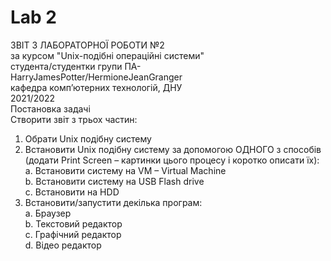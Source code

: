 # Lab 2



ЗВІТ З ЛАБОРАТОРНОЇ РОБОТИ №2  
за курсом "Unix-подібні операційні системи"  
студента/студентки групи ПА-  
HarryJamesPotter/HermioneJeanGranger  
кафедра комп’ютерних технологій, ДНУ  
2021/2022  
Постановка задачі  
Створити звіт з трьох частин:  
1)	Обрати Unix подібну систему  
2)	Встановити Unix подібну систему за допомогою ОДНОГО з способів (додати Print Screen – картинки цього процесу і коротко описати їх):  
a.	Встановити систему на VM – Virtual Machine  
b.	Встановити систему на USB Flash drive  
c.	Встановити на HDD  
3)	Встановити/запустити декілька програм:  
a.	Браузер  
b.	Текстовий редактор  
c.	Графічний редактор  
d.	Відео редактор  


